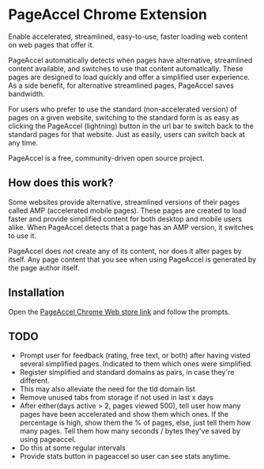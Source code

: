 # PageAccel Chrome Extension

Enable accelerated, streamlined, easy-to-use, faster loading web content on web pages that offer it.

PageAccel automatically detects when pages have alternative, streamlined content available, and switches to use that content automatically. These pages are designed to load quickly and offer a simplified user experience. As a side benefit, for alternative streamlined pages, PageAccel saves bandwidth.

For users who prefer to use the standard (non-accelerated version) of pages on a given website, switching to the standard form is as easy as clicking the PageAccel (lightning) button in the url bar to switch back to the standard pages for that website. Just as easily, users can switch back at any time.

PageAccel is a free, community-driven open source project.

## How does this work?

Some websites provide alternative, streamlined versions of their pages called AMP (accelerated mobile pages). These pages are created to load faster and provide simplified content for both desktop and mobile users alike. When PageAccel detects that a page has an AMP version, it switches to use it.

PageAccel does *not* create any of its content, nor does it alter pages by itself. Any page content that you see when using PageAccel is generated by the page author itself.

## Installation

Open the [PageAccel Chrome Web store link](https://chrome.google.com/webstore/detail/pageaccel/homgapmnacbmbflidhpenianmeidfcjp?hl=en-US) and follow the prompts.

## TODO

* Prompt user for feedback (rating, free text, or both) after having visted several simplified pages. Indicated to them which ones were simplified.
* Register simplified and standard domains as pairs, in case they're different.
 * This may also alleviate the need for the tld domain list
* Remove unused tabs from storage if not used in last x days
* After either(days active > 2, pages viewed 500), tell user how many pages have been accelerated and show them which ones. If the percentage is high, show them the % of pages, else, just tell them how many pages. Tell them how many seconds / bytes they've saved by using pageaccel.
 * Do this at some regular intervals
* Provide stats button in pageaccel so user can see stats anytime.
